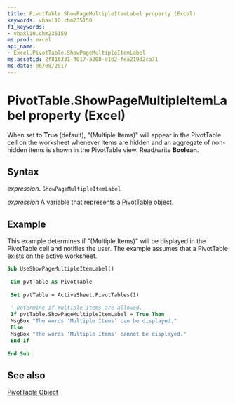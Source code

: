 ```yaml
---
title: PivotTable.ShowPageMultipleItemLabel property (Excel)
keywords: vbaxl10.chm235150
f1_keywords:
- vbaxl10.chm235150
ms.prod: excel
api_name:
- Excel.PivotTable.ShowPageMultipleItemLabel
ms.assetid: 2f816331-4017-a208-d1b2-fea219d2ca71
ms.date: 06/08/2017
---
```



# PivotTable.ShowPageMultipleItemLabel property (Excel)

When set to  **True** (default), "(Multiple Items)" will appear in the PivotTable cell on the worksheet whenever items are hidden and an aggregate of non-hidden items is shown in the PivotTable view. Read/write **Boolean**.


## Syntax

_expression_. `ShowPageMultipleItemLabel`

_expression_ A variable that represents a [PivotTable](Excel.PivotTable.md) object.


## Example

This example determines if "(Multiple Items)" will be displayed in the PivotTable cell and notifies the user. The example assumes that a PivotTable exists on the active worksheet.


```vb
Sub UseShowPageMultipleItemLabel() 
 
 Dim pvtTable As PivotTable 
 
 Set pvtTable = ActiveSheet.PivotTables(1) 
 
 ' Determine if multiple items are allowed. 
 If pvtTable.ShowPageMultipleItemLabel = True Then 
 MsgBox "The words 'Multiple Items' can be displayed." 
 Else 
 MsgBox "The words 'Multiple Items' cannot be displayed." 
 End If 
 
End Sub
```


## See also


[PivotTable Object](Excel.PivotTable.md)


